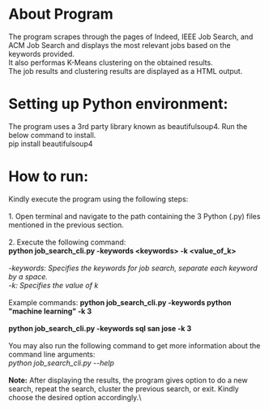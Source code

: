**About Program**
==================================
The program scrapes through the pages of Indeed, IEEE Job Search, and ACM Job Search and displays the most relevant jobs
based on the keywords provided.\
It also performas K-Means clustering on the obtained results.\
The job results and clustering results are displayed as a HTML output.

**Setting up Python environment:**
==================================

The program uses a 3rd party library known as beautifulsoup4. Run the below command to install.\
pip install beautifulsoup4

**How to run:**
===============
Kindly execute the program using the following steps:\
\
1\. Open terminal and navigate to the path containing the 3 Python (.py)
files mentioned in the previous section.\
\
2\. Execute the following command:\
**python job\_search\_cli.py -keywords \<keywords\> -k
\<value\_of\_k\>**\
\
*-keywords: Specifies the keywords for job search, separate each keyword
by a space.\
-k: Specifies the value of k*\
\
Example commands: **python job\_search\_cli.py -keywords python
"machine learning" -k 3**\
\
**python job\_search\_cli.py -keywords sql san jose -k 3**\
\
You may also run the following command to get more information about the
command line arguments:\
*python job\_search\_cli.py --help*\
\
**Note:** After displaying the results, the program gives option to do a
new search, repeat the search, cluster the previous search, or exit.
Kindly choose the desired option accordingly.\
